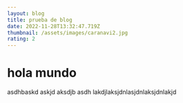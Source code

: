 ```yaml
---
layout: blog
title: prueba de blog
date: 2022-11-28T13:32:47.719Z
thumbnail: /assets/images/caranavi2.jpg
rating: 2
---
```

# h﻿ola mundo

a﻿sdhbaskd askjd aksdjb asdh lakdjlaksjdnlasjdnlaksjdnlakjd